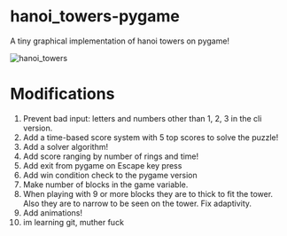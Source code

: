 # hanoi_towers-pygame
A tiny graphical implementation of hanoi towers on pygame!


![hanoi_towers](https://user-images.githubusercontent.com/33204359/225446014-6e82485f-8981-47a8-b7e6-3089e5d80374.gif)


# Modifications
1. Prevent bad input: letters and numbers other than 1, 2, 3 in the cli version.
2. Add a time-based score system with 5 top scores to solve the puzzle!
3. Add a solver algorithm!
4. Add score ranging by number of rings and time!
5. Add exit from pygame on Escape key press
6. Add win condition check to the pygame version
7. Make number of blocks in the game variable. 
8. When playing with 9 or more blocks they are to thick to fit the tower. Also they are to narrow to be seen on the tower. Fix adaptivity.
9. Add animations!
10. im learning git, muther fuck